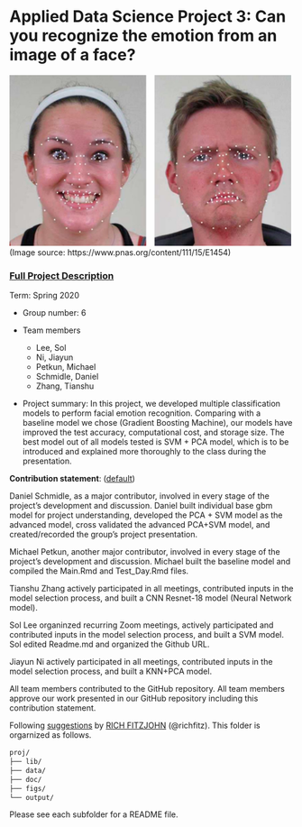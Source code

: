 # Applied Data Science Project 3: Can you recognize the emotion from an image of a face? 
<img src="figs/CE.jpg" alt="Compound Emotions" width="500"/>
(Image source: https://www.pnas.org/content/111/15/E1454)

### [Full Project Description](doc/project3_desc.md)

Term: Spring 2020

+ Group number: 6

+ Team members
	+ Lee, Sol
	+ Ni, Jiayun
	+ Petkun, Michael 
	+ Schmidle, Daniel
	+ Zhang, Tianshu 

+ Project summary: In this project, we developed multiple classification models to perform facial emotion recognition. Comparing with a baseline model we chose (Gradient Boosting Machine), our models have improved the test accuracy, computational cost, and storage size. The best model out of all models tested is SVM + PCA model, which is to be introduced and explained more thoroughly to the class during the presentation. 
	
**Contribution statement**: ([default](doc/a_note_on_contributions.md)) 

Daniel Schmidle, as a major contributor, involved in every stage of the project’s development and discussion. Daniel built individual base gbm model for project understanding, developed the PCA + SVM model as the advanced model, cross validated the advanced PCA+SVM model, and created/recorded the group’s project presentation. 

Michael Petkun, another major contributor, involved in every stage of the project’s development and discussion. Michael built the baseline model and compiled the Main.Rmd and Test_Day.Rmd files.

Tianshu Zhang actively participated in all meetings, contributed inputs in the model selection process, and built a CNN Resnet-18 model (Neural Network model).

Sol Lee organinzed recurring Zoom meetings, actively participated and contributed inputs in the model selection process, and built a SVM model. Sol edited Readme.md and organized the Github URL.

Jiayun Ni actively participated in all meetings, contributed inputs in the model selection process, and built a KNN+PCA model.

All team members contributed to the GitHub repository. All team members approve our work presented in our GitHub repository including this contribution statement.

Following [suggestions](http://nicercode.github.io/blog/2013-04-05-projects/) by [RICH FITZJOHN](http://nicercode.github.io/about/#Team) (@richfitz). This folder is orgarnized as follows.

```
proj/
├── lib/
├── data/
├── doc/
├── figs/
└── output/
```

Please see each subfolder for a README file.
